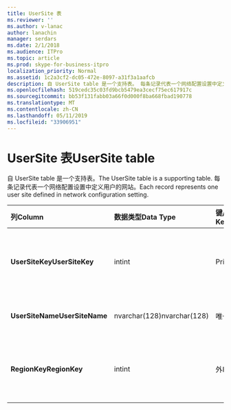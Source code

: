 ```yaml
---
title: UserSite 表
ms.reviewer: ''
ms.author: v-lanac
author: lanachin
manager: serdars
ms.date: 2/1/2018
ms.audience: ITPro
ms.topic: article
ms.prod: skype-for-business-itpro
localization_priority: Normal
ms.assetid: 1c2a3cf2-dc05-472e-8097-a31f3a1aafcb
description: 自 UserSite table 是一个支持表。 每条记录代表一个网络配置设置中定义用户的网站。
ms.openlocfilehash: 519cedc35c03fd9bcb5479ea3cecf75ec617917c
ms.sourcegitcommit: bb53f131fabb03a66f0d000f8ba668fbad190778
ms.translationtype: MT
ms.contentlocale: zh-CN
ms.lasthandoff: 05/11/2019
ms.locfileid: "33906951"
---
```

# <a name="usersite-table"></a><span data-ttu-id="23465-104">UserSite 表</span><span class="sxs-lookup"><span data-stu-id="23465-104">UserSite table</span></span>
 
<span data-ttu-id="23465-105">自 UserSite table 是一个支持表。</span><span class="sxs-lookup"><span data-stu-id="23465-105">The UserSite table is a supporting table.</span></span> <span data-ttu-id="23465-106">每条记录代表一个网络配置设置中定义用户的网站。</span><span class="sxs-lookup"><span data-stu-id="23465-106">Each record represents one user site defined in network configuration setting.</span></span>
  
|<span data-ttu-id="23465-107">**列**</span><span class="sxs-lookup"><span data-stu-id="23465-107">**Column**</span></span>|<span data-ttu-id="23465-108">**数据类型**</span><span class="sxs-lookup"><span data-stu-id="23465-108">**Data Type**</span></span>|<span data-ttu-id="23465-109">**键/索引**</span><span class="sxs-lookup"><span data-stu-id="23465-109">**Key/Index**</span></span>|<span data-ttu-id="23465-110">**详细信息**</span><span class="sxs-lookup"><span data-stu-id="23465-110">**Details**</span></span>|
|:-----|:-----|:-----|:-----|
|<span data-ttu-id="23465-111">**UserSiteKey**</span><span class="sxs-lookup"><span data-stu-id="23465-111">**UserSiteKey**</span></span> <br/> |<span data-ttu-id="23465-112">int</span><span class="sxs-lookup"><span data-stu-id="23465-112">int</span></span>  <br/> |<span data-ttu-id="23465-113">Primary</span><span class="sxs-lookup"><span data-stu-id="23465-113">Primary</span></span>  <br/> |<span data-ttu-id="23465-114">标识用户站点的唯一编号。</span><span class="sxs-lookup"><span data-stu-id="23465-114">Unique number identifying the user site.</span></span>  <br/> |
|<span data-ttu-id="23465-115">**UserSiteName**</span><span class="sxs-lookup"><span data-stu-id="23465-115">**UserSiteName**</span></span> <br/> |<span data-ttu-id="23465-116">nvarchar(128)</span><span class="sxs-lookup"><span data-stu-id="23465-116">nvarchar(128)</span></span>  <br/> |<span data-ttu-id="23465-117">唯一</span><span class="sxs-lookup"><span data-stu-id="23465-117">Unique</span></span>  <br/> |<span data-ttu-id="23465-118">用户站点的名称。</span><span class="sxs-lookup"><span data-stu-id="23465-118">User site's name.</span></span>  <br/> |
|<span data-ttu-id="23465-119">**RegionKey**</span><span class="sxs-lookup"><span data-stu-id="23465-119">**RegionKey**</span></span> <br/> |<span data-ttu-id="23465-120">int</span><span class="sxs-lookup"><span data-stu-id="23465-120">int</span></span>  <br/> |<span data-ttu-id="23465-121">外</span><span class="sxs-lookup"><span data-stu-id="23465-121">Foreign</span></span>  <br/> |<span data-ttu-id="23465-122">引用自[Region table](region.md)。</span><span class="sxs-lookup"><span data-stu-id="23465-122">Referenced from [Region table](region.md).</span></span>  <br/> |
   

